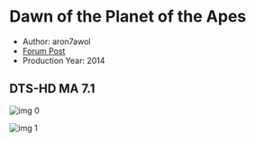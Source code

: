 # Dawn of the Planet of the Apes

* Author: aron7awol
* [Forum Post](https://www.avsforum.com/threads/bass-eq-for-filtered-movies.2995212/post-57688460)
* Production Year: 2014

## DTS-HD MA 7.1

![img 0](https://i.imgur.com/IocE2jJ.jpg)

![img 1](https://i.imgur.com/0gvv32Z.jpg)

